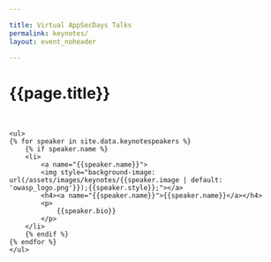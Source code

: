 ```yaml
---

title: Virtual AppSecDays Talks
permalink: keynotes/
layout: event_noheader

---
```


# {{page.title}}
<br>
<div class="keynote-full">
	
	<ul>
	{% for speaker in site.data.keynotespeakers %}
		{% if speaker.name %}
		<li>
			<a name="{{speaker.name}}">
			<img style="background-image: url(/assets/images/keynotes/{{speaker.image | default: 'owasp_logo.png'}});{{speaker.style}};"></a>
			<h4><a name="{{speaker.name}}">{{speaker.name}}</a></h4>
			<p>
				{{speaker.bio}}
			</p>
		</li>
		{% endif %}
	{% endfor %}
	</ul>

</div>